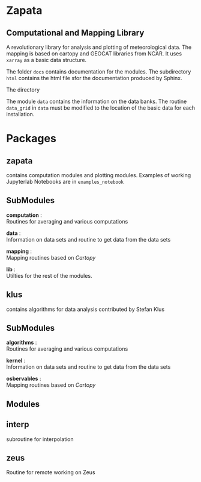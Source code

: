 # Zapata
## Computational and Mapping Library   

A revolutionary library for analysis and plotting of meteorological data. The mapping is based on cartopy and GEOCAT libraries from NCAR.
It uses `xarray` as a basic data structure. 

The folder `docs` contains documentation for the modules. The subdirectory `htnl` contains the html file sfor the documentation produced by Sphinx. 

The directory 

The module `data` contains the information on the data banks. The routine `data_grid` in `data` must be modified to the location of the basic data for each installation.

# Packages

## zapata
contains computation modules and plotting modules. Examples of working Jupyterlab Notebooks are in `examples_notebook`

SubModules
-------
    
**computation** :   
    Routines for averaging and various computations
    
**data** :  
    Information on data sets and routine to get data from the data sets

**mapping** :   
    Mapping routines based on *Cartopy*
    
**lib** :   
    Utilties for the rest of the modules.


##  klus
contains algorithms for data analysis contributed by Stefan Klus

SubModules
-------
    
**algorithms** :   
    Routines for averaging and various computations
    
**kernel** :  
    Information on data sets and routine to get data from the data sets

**osbervables** :   
    Mapping routines based on *Cartopy*
    
Modules
-------

## interp
subroutine for interpolation

## zeus
Routine for remote working on Zeus
